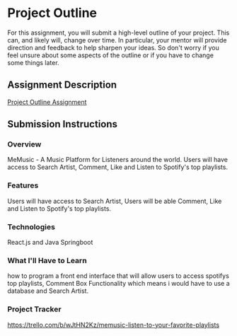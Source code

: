 # Project Outline
For this assignment, you will submit a high-level outline of your project. This can, and likely will, change over time. In particular, your mentor will provide direction and feedback to help sharpen your ideas. So don't worry if you feel unsure about some aspects of the outline or if you have to change some things later.

## Assignment Description
[Project Outline Assignment](https://education.launchcode.org/liftoff/modules/assignments/project-outline)

## Submission Instructions

### Overview
MeMusic - A Music Platform for Listeners around the world. Users will have access to Search Artist, Comment, Like and Listen to Spotify's top playlists.
### Features
Users will have access to Search Artist, Users will be able Comment, Like and Listen to Spotify's top playlists.
### Technologies
React.js and Java Springboot
### What I'll Have to Learn
how to program a front end interface that will allow users to access spotifys top playlists, Comment Box Functionality which means i would have to use a database and Search Artist.
### Project Tracker
https://trello.com/b/wJtHN2Kz/memusic-listen-to-your-favorite-playlists

